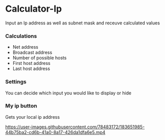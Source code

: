 # Calculator-Ip
Input an Ip address as well as subnet mask and receuve calculated values

### Calculations
- Net address
- Broadcast address
- Number of possible hosts
- First host address
- Last host address

### Settings
You can decide which input you would like to display or hide

### My ip button
Gets your local ip address


 https://user-images.githubusercontent.com/78483172/183651985-44b75ba2-cd6b-41a0-8a17-426da1dfa6e5.mp4

